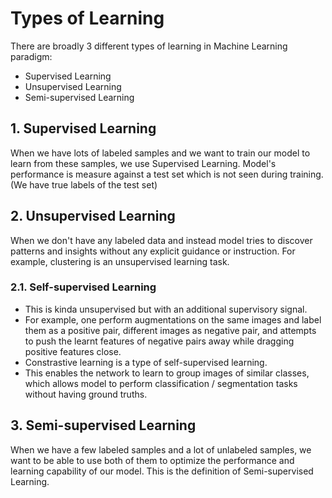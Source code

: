 # Types of Learning

There are broadly 3 different types of learning in Machine Learning paradigm:

* Supervised Learning
* Unsupervised Learning
* Semi-supervised Learning

## 1. Supervised Learning

When we have lots of labeled samples and we want to train our model to learn from these samples, we use Supervised Learning. Model's performance is measure against a test set which is not seen during training. (We have true labels of the test set)

## 2. Unsupervised Learning

When we don't have any labeled data and instead model tries to discover patterns and insights without any explicit guidance or instruction. For example, clustering is an unsupervised learning task.

### 2.1. Self-supervised Learning

- This is kinda unsupervised but with an additional supervisory signal.
-  For example, one perform augmentations on the same images and label them as a positive pair, different images as negative pair, and attempts to push the learnt features of negative pairs away while dragging positive features close.
-  Constrastive learning is a type of self-supervised learning.
-  This enables the network to learn to group images of similar classes, which allows model to perform classification / segmentation tasks without having ground truths.

## 3. Semi-supervised Learning

When we have a few labeled samples and a lot of unlabeled samples, we want to be able to use both of them to optimize the performance and learning capability of our model. This is the definition of Semi-supervised Learning.